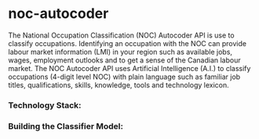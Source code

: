 # noc-autocoder
The National Occupation Classification (NOC) Autocoder API is use to classify occupations. Identifying an occupation with the NOC can provide labour market information (LMI) in your region such as available jobs, wages, employment outlooks and to get a sense of the Canadian labour market. The NOC Autocoder API uses Artificial Intelligence (A.I.) to classify occupations (4-digit level NOC) with plain language such as familiar job titles, qualifications, skills, knowledge, tools and technology lexicon.

### Technology Stack:

### Building the Classifier Model:
